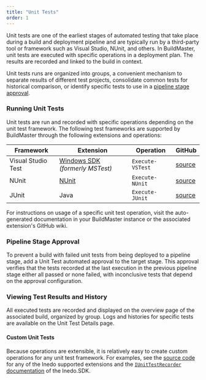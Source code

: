 ```yaml
---
title: "Unit Tests"
order: 1
---
```


Unit tests are one of the earliest stages of automated testing that take place during a build and deployment pipeline and are typically run by a third-party tool or framework such as Visual Studio, NUnit, and others. In BuildMaster, unit tests are executed with specific operations in a deployment plan. The results are recorded and linked to the build in context.

Unit tests runs are organized into groups, a convenient mechanism to separate results of different test projects, consolidate common tests for historical comparison, or identify specific tests to use in a [pipeline stage approval](#pipeline-stage-approval).

### Running Unit Tests

Unit tests are run and recorded with specific operations depending on the unit test framework. The following test frameworks are supported by BuildMaster through the following extensions and operations:


| Framework | Extension | Operation | GitHub |
| --- | --- | --- | --- |
| Visual Studio Test | [Windows SDK](https://proget.inedo.com/feeds/Extensions/inedox/WindowsSDK) _(formerly MSTest)_ | `Execute-VSTest` | [source](https://github.com/inedo/inedox-windowssdk) | [docs](https://github.com/inedo/inedox-windowssdk/wiki) |
| NUnit | [NUnit](https://proget.inedo.com/feeds/Extensions/inedox/NUnit/) | `Execute-NUnit` | [source](https://github.com/inedo/inedox-nunit) | [docs](https://github.com/inedo/inedox-nunit/wiki) |
| JUnit | Java | `Execute-JUnit` | [source](https://github.com/inedo/inedox-java) | [docs](https://github.com/inedo/inedox-java/wiki) |

For instructions on usage of a specific unit test operation, visit the auto-generated documentation in your BuildMaster instance or the associated extension's GitHub wiki.

### Pipeline Stage Approval

To prevent a build with failed unit tests from being deployed to a pipeline stage, add a Unit Test automated approval to the target stage. This approval verifies that the tests recorded at the last execution in the previous pipeline stage either all passed or none failed, with inconclusive tests that depend on the approval configuration.

### Viewing Test Results and History

All executed tests are recorded and displayed on the overview page of the associated build, organized by group. Logs and histories for specific tests are available on the Unit Test Details page.

#### Custom Unit Tests

Because operations are extensible, it is relatively easy to create custom operations for any unit test framework. For examples, see the [source code](https://github.com/inedo) for any of the Inedo supported extensions and the [`IUnitTestRecorder` documentation](https://inedo.com/support/sdk-reference/inedosdk/Inedo.Agents/IUnitTestRecorder) of the Inedo.SDK.